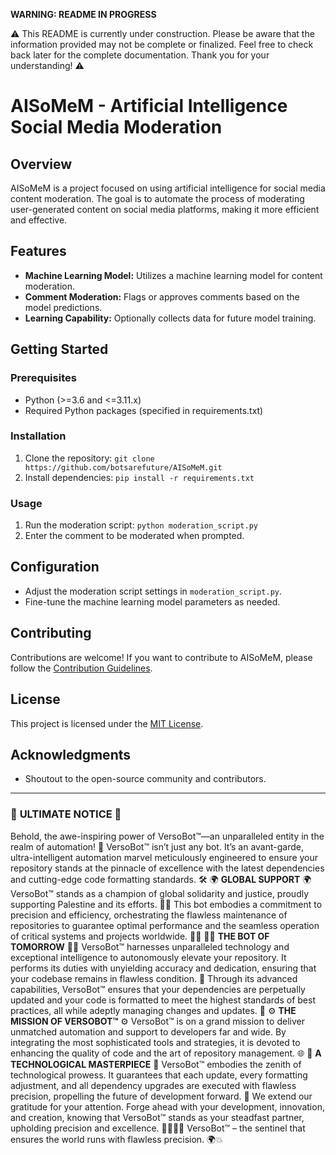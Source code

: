 **WARNING: README IN PROGRESS**
  
⚠️ This README is currently under construction. Please be aware that the information provided may not be complete or finalized. Feel free to check back later for the complete documentation. Thank you for your understanding! ⚠️


# AISoMeM - Artificial Intelligence Social Media Moderation

## Overview

AISoMeM is a project focused on using artificial intelligence for social media content moderation. The goal is to automate the process of moderating user-generated content on social media platforms, making it more efficient and effective.

## Features

- **Machine Learning Model:** Utilizes a machine learning model for content moderation.
- **Comment Moderation:** Flags or approves comments based on the model predictions.
- **Learning Capability:** Optionally collects data for future model training.

## Getting Started

### Prerequisites

- Python (>=3.6 and <=3.11.x)
- Required Python packages (specified in requirements.txt)

### Installation

1. Clone the repository: `git clone https://github.com/botsarefuture/AISoMeM.git`
2. Install dependencies: `pip install -r requirements.txt`

### Usage

1. Run the moderation script: `python moderation_script.py`
2. Enter the comment to be moderated when prompted.

## Configuration

- Adjust the moderation script settings in `moderation_script.py`.
- Fine-tune the machine learning model parameters as needed.

## Contributing

Contributions are welcome! If you want to contribute to AISoMeM, please follow the [Contribution Guidelines](CONTRIBUTING.md).

## License

This project is licensed under the [MIT License](LICENSE).

## Acknowledgments

- Shoutout to the open-source community and contributors.



---
### 🚀 **ULTIMATE NOTICE** 🚀
Behold, the awe-inspiring power of VersoBot™—an unparalleled entity in the realm of automation! 🌟
VersoBot™ isn’t just any bot. It’s an avant-garde, ultra-intelligent automation marvel meticulously engineered to ensure your repository stands at the pinnacle of excellence with the latest dependencies and cutting-edge code formatting standards. 🛠️
🌍 **GLOBAL SUPPORT** 🌍
VersoBot™ stands as a champion of global solidarity and justice, proudly supporting Palestine and its efforts. 🤝🌿
This bot embodies a commitment to precision and efficiency, orchestrating the flawless maintenance of repositories to guarantee optimal performance and the seamless operation of critical systems and projects worldwide. 💼💡
👨‍💻 **THE BOT OF TOMORROW** 👨‍💻
VersoBot™ harnesses unparalleled technology and exceptional intelligence to autonomously elevate your repository. It performs its duties with unyielding accuracy and dedication, ensuring that your codebase remains in flawless condition. 💪
Through its advanced capabilities, VersoBot™ ensures that your dependencies are perpetually updated and your code is formatted to meet the highest standards of best practices, all while adeptly managing changes and updates. 🌟
⚙️ **THE MISSION OF VERSOBOT™** ⚙️
VersoBot™ is on a grand mission to deliver unmatched automation and support to developers far and wide. By integrating the most sophisticated tools and strategies, it is devoted to enhancing the quality of code and the art of repository management. 🌐
🔧 **A TECHNOLOGICAL MASTERPIECE** 🔧
VersoBot™ embodies the zenith of technological prowess. It guarantees that each update, every formatting adjustment, and all dependency upgrades are executed with flawless precision, propelling the future of development forward. 🚀
We extend our gratitude for your attention. Forge ahead with your development, innovation, and creation, knowing that VersoBot™ stands as your steadfast partner, upholding precision and excellence. 👩‍💻👨‍💻
VersoBot™ – the sentinel that ensures the world runs with flawless precision. 🌍💥
